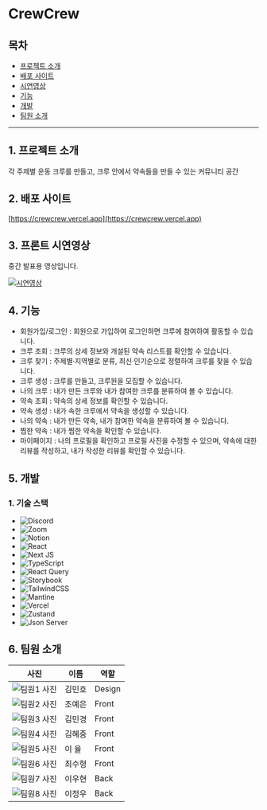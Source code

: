 # CrewCrew

## 목차

- [프로젝트 소개](#프로젝트-소개)
- [배포 사이트](#배포-사이트)
- [시연영상](#시연영상)
- [기능](#기능)
- [개발](#개발)
- [팀원 소개](#팀원-소개)

-----

## 1. 프로젝트 소개

각 주제별 운동 크루를 만들고, 크루 안에서 약속들을 만들 수 있는 커뮤니티 공간

## 2. 배포 사이트

[https://crewcrew.vercel.app](https://crewcrew.vercel.app)

## 3. 프론트 시연영상

중간 발표용 영상입니다.

[![시연영상](https://clover-cub-62d.notion.site/image/https%3A%2F%2Fprod-files-secure.s3.us-west-2.amazonaws.com%2F82cafa30-a400-4112-a79e-fcb2cdcfcca7%2F17f20972-3913-4486-b10a-b9a0d8333940%2Faed7c2b7-65f6-4ed3-b566-c1137d2c8bf1.png?table=block&id=ba60434d-0d2f-4b89-9edc-84396cdbedaf&spaceId=82cafa30-a400-4112-a79e-fcb2cdcfcca7&width=1420&userId=&cache=v2)](https://youtu.be/8qhzx36ljDM?si=WG9IUu63eUXf63Hz)

## 4. 기능

- 회원가입/로그인 : 회원으로 가입하여 로그인하면 크루에 참여하여 활동할 수 있습니다.
- 크루 조회 : 크루의 상세 정보와 개설된 약속 리스트를 확인할 수 있습니다.
- 크루 찾기 : 주제별·지역별로 분류, 최신·인기순으로 정렬하여 크루를 찾을 수 있습니다.
- 크루 생성 : 크루를 만들고, 크루원을 모집할 수 있습니다.
- 나의 크루 : 내가 만든 크루와 내가 참여한 크루를 분류하여 볼 수 있습니다.
- 약속 조회 : 약속의 상세 정보를 확인할 수 있습니다.
- 약속 생성 : 내가 속한 크루에서 약속을 생성할 수 있습니다.
- 나의 약속 : 내가 만든 약속, 내가 참여한 약속을 분류하여 볼 수 있습니다.
- 찜한 약속 : 내가 찜한 약속을 확인할 수 있습니다.
- 마이페이지 : 나의 프로필을 확인하고 프로필 사진을 수정할 수 있으며, 약속에 대한 리뷰를 작성하고, 내가 작성한 리뷰를 확인할 수 있습니다.

## 5. 개발

### 1. 기술 스택

- ![Discord](https://img.shields.io/badge/Discord-%235865F2.svg?style=for-the-badge&logo=discord&logoColor=white)
- ![Zoom](https://img.shields.io/badge/Zoom-2D8CFF?style=for-the-badge&logo=zoom&logoColor=white)
- ![Notion](https://img.shields.io/badge/Notion-%23000000.svg?style=for-the-badge&logo=notion&logoColor=white)
- ![React](https://img.shields.io/badge/react-%2320232a.svg?style=for-the-badge&logo=react&logoColor=%2361DAFB)
- ![Next JS](https://img.shields.io/badge/Next-black?style=for-the-badge&logo=next.js&logoColor=white)
- ![TypeScript](https://img.shields.io/badge/typescript-%23007ACC.svg?style=for-the-badge&logo=typescript&logoColor=white)
- ![React Query](https://img.shields.io/badge/-React%20Query-FF4154?style=for-the-badge&logo=react%20query&logoColor=white)
- ![Storybook](https://img.shields.io/badge/-Storybook-FF4785?style=for-the-badge&logo=storybook&logoColor=white)
- ![TailwindCSS](https://img.shields.io/badge/tailwindcss-%2338B2AC.svg?style=for-the-badge&logo=tailwind-css&logoColor=white)
- ![Mantine](https://img.shields.io/badge/Mantine-ffffff?style=for-the-badge&logo=Mantine&logoColor=339af0)
- ![Vercel](https://img.shields.io/badge/vercel-%23000000.svg?style=for-the-badge&logo=vercel&logoColor=white)
- ![Zustand](https://img.shields.io/badge/ZUSTAND-654e48?style=for-the-badge&logo=ZUSTAND&logoColor=654e48)
- ![Json Server](https://img.shields.io/badge/JSON_SERVER-000?style=for-the-badge&logo=JSON_SERVER&logoColor=white)

## 6. 팀원 소개

| 사진 | 이름 | 역할 |
| --- | --- | --- |
| ![팀원1 사진](https://via.placeholder.com/100) | 김민호 | Design |
| ![팀원2 사진](https://via.placeholder.com/100) | 조예은 | Front |
| ![팀원3 사진](https://via.placeholder.com/100) | 김민경 | Front |
| ![팀원4 사진](https://via.placeholder.com/100) | 김혜중 | Front |
| ![팀원5 사진](https://via.placeholder.com/100) | 이 율 | Front |
| ![팀원6 사진](https://via.placeholder.com/100) | 최수형 | Front |
| ![팀원7 사진](https://via.placeholder.com/100) | 이우현 | Back |
| ![팀원8 사진](https://via.placeholder.com/100) | 이정우 | Back |
